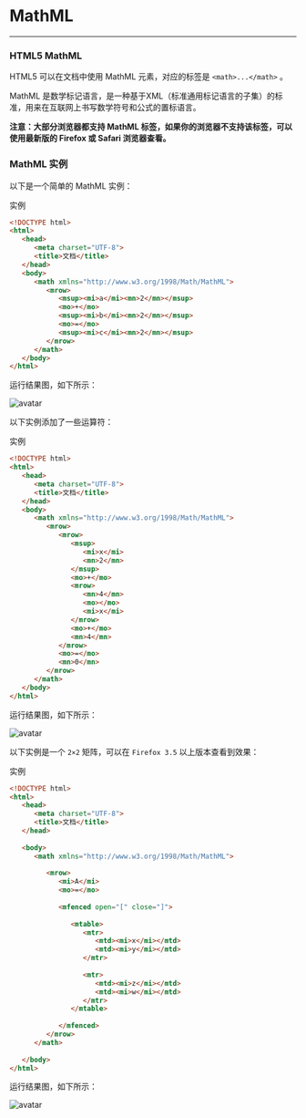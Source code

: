 # MathML
---

### HTML5 MathML

HTML5 可以在文档中使用 MathML 元素，对应的标签是 `<math>...</math>` 。

MathML 是数学标记语言，是一种基于XML（标准通用标记语言的子集）的标准，用来在互联网上书写数学符号和公式的置标语言。

**注意：大部分浏览器都支持 MathML 标签，如果你的浏览器不支持该标签，可以使用最新版的 Firefox 或 Safari 浏览器查看。**

### MathML 实例

以下是一个简单的 MathML 实例：

实例
```html
<!DOCTYPE html>
<html>
   <head>
      <meta charset="UTF-8">
      <title>文档</title>
   </head>
   <body>
      <math xmlns="http://www.w3.org/1998/Math/MathML">
         <mrow>
            <msup><mi>a</mi><mn>2</mn></msup>
            <mo>+</mo>
            <msup><mi>b</mi><mn>2</mn></msup>
            <mo>=</mo>
            <msup><mi>c</mi><mn>2</mn></msup>
         </mrow>
      </math>
   </body>
</html>
```

运行结果图，如下所示：

![avatar](https://hullis.github.io/tuchuang/vuepress/20210906095424813.png)

以下实例添加了一些运算符：

实例
```html
<!DOCTYPE html>
<html>
   <head>
      <meta charset="UTF-8">
      <title>文档</title>
   </head>
   <body>
      <math xmlns="http://www.w3.org/1998/Math/MathML">
         <mrow>                
            <mrow>
               <msup>
                  <mi>x</mi>
                  <mn>2</mn>
               </msup>
               <mo>+</mo>
               <mrow>
                  <mn>4</mn>
                  <mo>⁢</mo>
                  <mi>x</mi>
               </mrow>
               <mo>+</mo>
               <mn>4</mn>
            </mrow>
            <mo>=</mo>
            <mn>0</mn>
         </mrow>
      </math>
   </body>
</html>
```

运行结果图，如下所示：

![avatar](https://hullis.github.io/tuchuang/vuepress/20210906095518597.png)

以下实例是一个 `2×2` 矩阵，可以在 `Firefox 3.5` 以上版本查看到效果：

实例
```html
<!DOCTYPE html>
<html>
   <head>
      <meta charset="UTF-8">
      <title>文档</title>
   </head>
       
   <body>
      <math xmlns="http://www.w3.org/1998/Math/MathML">
               
         <mrow>
            <mi>A</mi>
            <mo>=</mo>
                       
            <mfenced open="[" close="]">
                       
               <mtable>
                  <mtr>
                     <mtd><mi>x</mi></mtd>
                     <mtd><mi>y</mi></mtd>
                  </mtr>
                                       
                  <mtr>
                     <mtd><mi>z</mi></mtd>
                     <mtd><mi>w</mi></mtd>
                  </mtr>
               </mtable>
               
            </mfenced>
         </mrow>
      </math>
     
   </body>
</html>
```

运行结果图，如下所示：

![avatar](https://hullis.github.io/tuchuang/vuepress/20210906095557549.png)